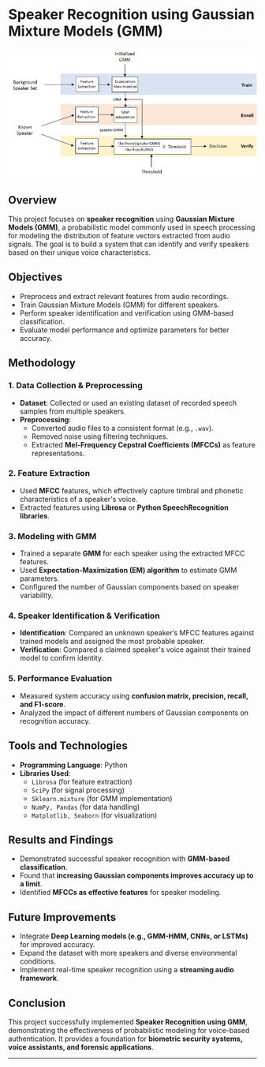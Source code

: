 # Speaker Recognition using Gaussian Mixture Models (GMM)

![](https://github.com/Lucky-akash321/Speaker-Recognition-using-GMM/blob/main/gmm1.png)

## Overview
This project focuses on **speaker recognition** using **Gaussian Mixture Models (GMM)**, a probabilistic model commonly used in speech processing for modeling the distribution of feature vectors extracted from audio signals. The goal is to build a system that can identify and verify speakers based on their unique voice characteristics.

## Objectives
- Preprocess and extract relevant features from audio recordings.
- Train Gaussian Mixture Models (GMM) for different speakers.
- Perform speaker identification and verification using GMM-based classification.
- Evaluate model performance and optimize parameters for better accuracy.

## Methodology

### 1. **Data Collection & Preprocessing**
- **Dataset**: Collected or used an existing dataset of recorded speech samples from multiple speakers.
- **Preprocessing**:
  - Converted audio files to a consistent format (e.g., `.wav`).
  - Removed noise using filtering techniques.
  - Extracted **Mel-Frequency Cepstral Coefficients (MFCCs)** as feature representations.

### 2. **Feature Extraction**
- Used **MFCC** features, which effectively capture timbral and phonetic characteristics of a speaker's voice.
- Extracted features using **Librosa** or **Python SpeechRecognition libraries**.

### 3. **Modeling with GMM**
- Trained a separate **GMM** for each speaker using the extracted MFCC features.
- Used **Expectation-Maximization (EM) algorithm** to estimate GMM parameters.
- Configured the number of Gaussian components based on speaker variability.

### 4. **Speaker Identification & Verification**
- **Identification**: Compared an unknown speaker’s MFCC features against trained models and assigned the most probable speaker.
- **Verification**: Compared a claimed speaker's voice against their trained model to confirm identity.

### 5. **Performance Evaluation**
- Measured system accuracy using **confusion matrix, precision, recall, and F1-score**.
- Analyzed the impact of different numbers of Gaussian components on recognition accuracy.

## Tools and Technologies
- **Programming Language**: Python
- **Libraries Used**:
  - `Librosa` (for feature extraction)
  - `SciPy` (for signal processing)
  - `Sklearn.mixture` (for GMM implementation)
  - `NumPy, Pandas` (for data handling)
  - `Matplotlib, Seaborn` (for visualization)

## Results and Findings
- Demonstrated successful speaker recognition with **GMM-based classification**.
- Found that **increasing Gaussian components improves accuracy up to a limit**.
- Identified **MFCCs as effective features** for speaker modeling.

## Future Improvements
- Integrate **Deep Learning models (e.g., GMM-HMM, CNNs, or LSTMs)** for improved accuracy.
- Expand the dataset with more speakers and diverse environmental conditions.
- Implement real-time speaker recognition using a **streaming audio framework**.

## Conclusion
This project successfully implemented **Speaker Recognition using GMM**, demonstrating the effectiveness of probabilistic modeling for voice-based authentication. It provides a foundation for **biometric security systems, voice assistants, and forensic applications**.

---
